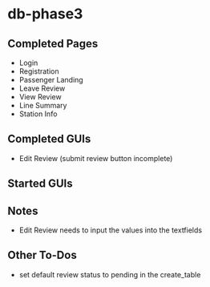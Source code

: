 # db-phase3

## Completed Pages
- Login
- Registration
- Passenger Landing
- Leave Review
- View Review
- Line Summary
- Station Info

## Completed GUIs
- Edit Review (submit review button incomplete)

## Started GUIs

## Notes
- Edit Review needs to input the  values into the textfields

## Other To-Dos
- set default review status to pending in the create_table